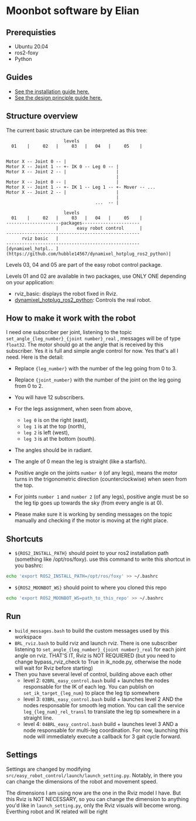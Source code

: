 # Moonbot software by Elian

## Prerequisties

* Ubuntu 20.04
* ros2-foxy
* Python

## Guides

* [See the installation guide here.](Documentation/installation.md)
* [See the design principle guide here.](Documentation/design_principles.md)

## Structure overview

The current basic structure can be interpreted as this tree:
```  
                      levels
  01    |     02   |     03   |   04   |     05    |


Motor X -- Joint 0 -- |
Motor X -- Joint 1 -- +- IK 0 -- Leg 0 -- |
Motor X -- Joint 2 -- |                   |
                                          |
Motor X -- Joint 0 -- |                   |       
Motor X -- Joint 1 -- +- IK 1 -- Leg 1 -- +- Mover -- ...
Motor X -- Joint 2 -- |                   |
                                          |
                                  ...  -- |
```

```  
                      levels
  01    |     02   |     03   |   04   |     05    |
---------------------packages----------------------
                   |       easy robot control      |
---------------------------------------------------
      rviz basic   |
---------------------------------------------------
[dynamixel_hotpl.. ](https://github.com/hubble14567/dynamixel_hotplug_ros2_python)|
```

Levels 03, 04 and 05 are part of the easy robot control package.

Levels 01 and 02 are available in two packages, use ONLY ONE depending on your application:
- rviz_basic: displays the robot fixed in Rviz.
- [dynamixel_hotplug_ros2_python](https://github.com/hubble14567/dynamixel_hotplug_ros2_python): Controls the real robot.

## How to make it work with the robot

I need one subscriber per joint, listening to the topic `set_angle_{leg_number}_{joint number}_real` , 
messages will be of type `float32`. The motor should go at the angle that is received by this subscriber. 
Yes it is full and simple angle control for now. Yes that's all I need. Here is the detail:
- Replace `{leg_number}` with the number of the leg going from 0 to 3.
- Replace `{joint_number}` with the number of the joint on the leg going from 0 to 2.
- You will have 12 subscribers.

- For the legs assignment, when seen from above, 
  - `leg 0` is on the right (east), 
  - `leg 1` is at the top (north),
  - `leg 2` is left (west), 
  - `leg 3` is at the bottom (south).

- The angles should be in radiant.

- The angle of 0 mean the leg is straight (like a starfish).

- Positive angle on the joints `number 0` (of any legs), means the motor turns in the trigonometric direction 
(counterclockwise) when seen from the top.
- For joints `number 1` and `number 2` (of any legs), positive angle must be so the leg tip goes up towards the sky (from every angle is at 0).

- Please make sure it is working by sending messages on the topic manually and checking if the motor is moving at the right place.


## Shortcuts

- `${ROS2_INSTALL_PATH}` should point to your ros2 installation path (something like /opt/ros/foxy). use this command to write this shortcut in you bashrc:
````bash
echo 'export ROS2_INSTALL_PATH=/opt/ros/foxy' >> ~/.bashrc
````
- `${ROS2_MOONBOT_WS}` should point to where you cloned this repo
````bash
echo 'export ROS2_MOONBOT_WS=path_to_this_repo' >> ~/.bashrc
````

## Run

- `build_messages.bash` to build the custom messages used by this workspace
- `BRL_rviz.bash` to build rviz and launch rviz. There is one subscriber listening to
`set_angle_{leg_number}_{joint number}_real` for each joint angle on rviz. 
THAT'S IT, Rviz is NOT REQUIERED 
(but you need to change bypass_rviz_check to True in ik_node.py, otherwise the node will wait for Rviz before starting)
- Then you have several level of control, building above each other
  - level 2: `02BRL_easy_control.bash` build + launches the nodes responsable for the IK of each leg. 
You can publish on `set_ik_target_{leg_num}` to place the leg tip somewhere
  - level 3: `03BRL_easy_control.bash` build + launches level 2 AND the nodes responsable for smooth leg motion. 
You can call the service `leg_{leg_num}_rel_transl` to translate the leg tip somewhere in a straight line.
  - level 4: `04BRL_easy_control.bash` build + launches level 3 AND a node responsable for multi-leg coordination.
For now, launching this node will immediately execute a callback for 3 gait cycle forward.

## Settings

Settings are changed by modifying `src/easy_robot_control/launch/launch_setting.py`.
Notably, in there you can change the dimensions of the robot and movement speed. 

The dimensions I am using now are the one in the Rviz model I have. But this Rviz is NOT NECESSARY, so you can change
the dimension to anything you'd like in `launch_setting.py`, only the Rviz visuals will become wrong. 
Everthing robot and IK related will be right
